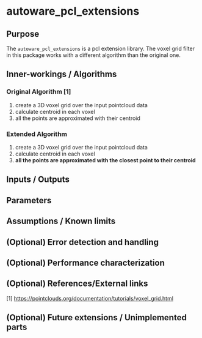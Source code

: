 # autoware_pcl_extensions

## Purpose

The `autoware_pcl_extensions` is a pcl extension library. The voxel grid filter in this package works with a different algorithm than the original one.

## Inner-workings / Algorithms

### Original Algorithm [1]

1. create a 3D voxel grid over the input pointcloud data
2. calculate centroid in each voxel
3. all the points are approximated with their centroid

### Extended Algorithm

1. create a 3D voxel grid over the input pointcloud data
2. calculate centroid in each voxel
3. **all the points are approximated with the closest point to their centroid**

## Inputs / Outputs

## Parameters

## Assumptions / Known limits

## (Optional) Error detection and handling

## (Optional) Performance characterization

## (Optional) References/External links

[1] <https://pointclouds.org/documentation/tutorials/voxel_grid.html>

## (Optional) Future extensions / Unimplemented parts
